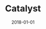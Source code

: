 ---
layout: site
title: "Catalyst"
date: 2018-01-01
categories: [community]
version: 1.2.16
major: 1
minor: 2
patch: 16
slug: catalyst
link: https://www.catalyst.net.nz/
submitter: lpolepeddi
permalink: /sites/:slug
---